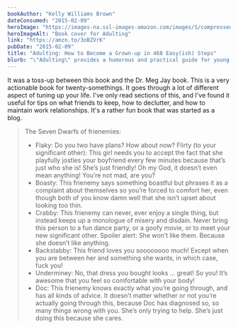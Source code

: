 ```yaml
---
bookAuthor: "Kelly Williams Brown"
dateConsumed: "2015-02-09"
heroImage: "https://images-na.ssl-images-amazon.com/images/S/compressed.photo.goodreads.com/books/1352437033i/15791144.jpg"
heroImageAlt: "Book cover for Adulting"
link: "https://amzn.to/3oBZVrK"
pubDate: "2015-02-09"
title: "Adulting: How to Become a Grown-up in 468 Easy(ish) Steps"
blurb: "\"Adulting\" provides a humorous and practical guide for young adults navigating the challenges of independent living, covering a range of topics from financial management and career development to personal relationships and self-care. The book offers straightforward advice and relatable anecdotes to help readers ease into the responsibilities of adulthood."
---
```


It was a toss-up between this book and the Dr. Meg Jay book. This is a very actionable book for twenty-somethings. It goes through a lot of different aspect of tuning up your life. I've only read sections of this, and I've found it useful for tips on what friends to keep, how to declutter, and how to maintain work relationships. It's a rather fun book that was started as a blog.

> The Seven Dwarfs of frienemies:
>
> - Flaky: Do you two have plans? How about now?
>   Flirty (to your significant other): This girl needs you to accept the fact that she playfully jostles your boyfriend every few minutes because that’s just who she is! She’s just friendly! Oh my God, it doesn’t even mean anything! You’re not mad, are you?
> - Boasty: This frienemy says something boastful but phrases it as a complaint about themselves so you’re forced to comfort her, even though both of you know damn well that she isn’t upset about looking too thin.
> - Crabby: This frienemy can never, ever enjoy a single thing, but instead keeps up a monologue of misery and disdain. Never bring this person to a fun dance party, or a goofy movie, or to meet your new significant other. Spoiler alert: She won’t like them. Because she doesn’t like anything.
> - Backstabby: This friend loves you soooooooo much! Except when you are between her and something she wants, in which case, fuck you!
> - Underminey: No, that dress you bought looks … great! So you! It’s awesome that you feel so comfortable with your body!
> - Doc: This frienemy knows exactly what you’re going through, and has all kinds of advice. It doesn’t matter whether or not you’re actually going through this, because Doc has diagnosed so, so many things wrong with you. She’s only trying to help. She’s just doing this because she cares.
